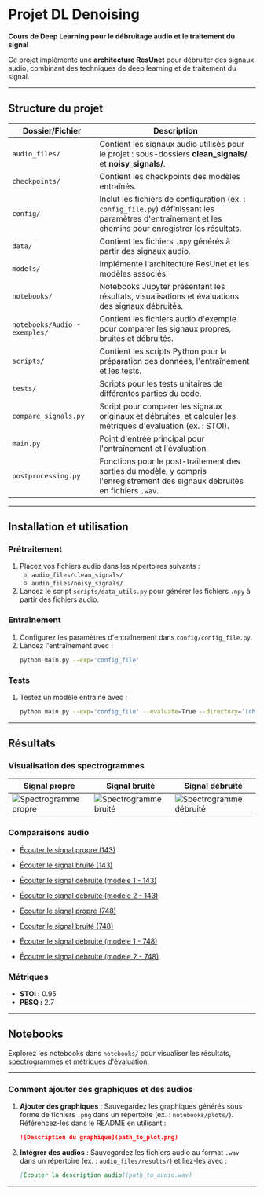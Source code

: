 # Projet DL Denoising

**Cours de Deep Learning pour le débruitage audio et le traitement du signal**

Ce projet implémente une **architecture ResUnet** pour débruiter des signaux audio, combinant des techniques de deep learning et de traitement du signal.

---

## Structure du projet

| **Dossier/Fichier**         | **Description**                                                                                                                                                                   |
|-----------------------------|-----------------------------------------------------------------------------------------------------------------------------------------------------------------------------------|
| `audio_files/`             | Contient les signaux audio utilisés pour le projet : sous-dossiers **clean_signals/** et **noisy_signals/**.                                                                    |
| `checkpoints/`             | Contient les checkpoints des modèles entraînés.                                                                                                                                 |
| `config/`                  | Inclut les fichiers de configuration (ex. : `config_file.py`) définissant les paramètres d'entraînement et les chemins pour enregistrer les résultats.       |
| `data/`                    | Contient les fichiers `.npy` générés à partir des signaux audio.                                                                                              |
| `models/`                  | Implémente l'architecture ResUnet et les modèles associés.                                                                                                           |
| `notebooks/`               | Notebooks Jupyter présentant les résultats, visualisations et évaluations des signaux débruités.                                                             |
| `notebooks/Audio - exemples/` | Contient les fichiers audio d'exemple pour comparer les signaux propres, bruités et débruités.                                                                     |
| `scripts/`                 | Contient les scripts Python pour la préparation des données, l'entraînement et les tests.                                                                               |
| `tests/`                   | Scripts pour les tests unitaires de différentes parties du code.                                                                                                               |
| `compare_signals.py`       | Script pour comparer les signaux originaux et débruités, et calculer les métriques d'évaluation (ex. : STOI).                                                       |
| `main.py`                  | Point d'entrée principal pour l'entraînement et l'évaluation.                                                                                                          |
| `postprocessing.py`        | Fonctions pour le post-traitement des sorties du modèle, y compris l'enregistrement des signaux débruités en fichiers `.wav`.                                          |

---

## Installation et utilisation

### Prétraitement
1. Placez vos fichiers audio dans les répertoires suivants :
   - `audio_files/clean_signals/`
   - `audio_files/noisy_signals/`
2. Lancez le script `scripts/data_utils.py` pour générer les fichiers `.npy` à partir des fichiers audio.

### Entraînement
1. Configurez les paramètres d'entraînement dans `config/config_file.py`.
2. Lancez l'entraînement avec :
   ```bash
   python main.py --exp='config_file'
   ```

### Tests
1. Testez un modèle entraîné avec :
   ```bash
   python main.py --exp='config_file' --evaluate=True --directory='(chemin vers le modèle)'
   ```

---

## Résultats

### Visualisation des spectrogrammes

| **Signal propre**           | **Signal bruité**          | **Signal débruité**          |
|-----------------------------|----------------------------|--------------------------------|
| ![Spectrogramme propre](path_to_clean_signal_plot.png) | ![Spectrogramme bruité](path_to_noisy_signal_plot.png) | ![Spectrogramme débruité](path_to_denoised_signal_plot.png) |

### Comparaisons audio
- [Écouter le signal propre (143)](notebooks/Audio_exemples/143_clean.wav)
- [Écouter le signal bruité (143)](notebooks/Audio_exemples/143_noisy.wav)
- [Écouter le signal débruité (modèle 1 - 143)](notebooks/Audio_exemples/143_denoised_1.wav)
- [Écouter le signal débruité (modèle 2 - 143)](notebooks/Audio_exemples/143_denoised_2.wav)

- [Écouter le signal propre (748)](notebooks/Audio_exemples/748_clean.wav)
- [Écouter le signal bruité (748)](notebooks/Audio_exemples/748_noisy.wav)
- [Écouter le signal débruité (modèle 1 - 748)](notebooks/Audio_exemples/748_denoised1.wav)
- [Écouter le signal débruité (modèle 2 - 748)](notebooks/Audio_exemples/748_denoised2.wav)

### Métriques
- **STOI :** 0.95
- **PESQ :** 2.7

---

## Notebooks
Explorez les notebooks dans `notebooks/` pour visualiser les résultats, spectrogrammes et métriques d'évaluation.

---

### Comment ajouter des graphiques et des audios
1. **Ajouter des graphiques** : Sauvegardez les graphiques générés sous forme de fichiers `.png` dans un répertoire (ex. : `notebooks/plots/`). Référencez-les dans le README en utilisant :
   ```markdown
   ![Description du graphique](path_to_plot.png)
   ```
2. **Intégrer des audios** : Sauvegardez les fichiers audio au format `.wav` dans un répertoire (ex. : `audio_files/results/`) et liez-les avec :
   ```markdown
   [Écouter la description audio](path_to_audio.wav)
   ```

---
